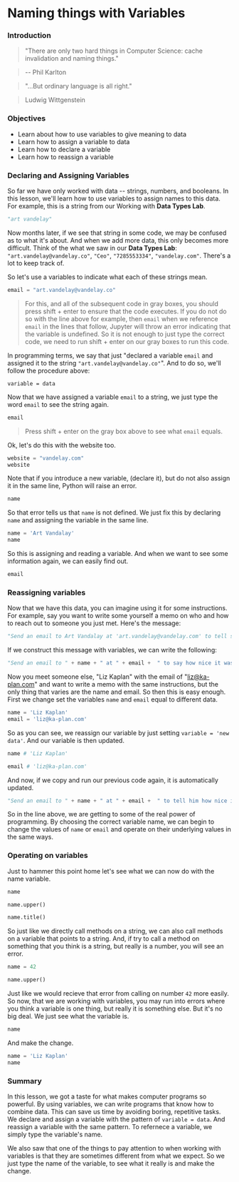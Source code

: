 
# Naming things with Variables

### Introduction

> "There are only two hard things in Computer Science: cache invalidation and naming things."

> -- Phil Karlton

> "...But ordinary language is all right." 

> Ludwig Wittgenstein

### Objectives

* Learn about how to use variables to give meaning to data
* Learn how to assign a variable to data
* Learn how to declare a variable
* Learn how to reassign a variable

### Declaring and Assigning Variables

So far we have only worked with data -- strings, numbers, and booleans.  In this lesson, we'll learn how to use variables to assign names to this data.  For example, this is a string from our Working with **Data Types Lab**.


```python
"art vandelay"
```

Now months later, if we see that string in some code, we may be confused as to what it's about.  And when we add more data, this only becomes more difficult.  Think of the what we saw in our **Data Types Lab**: `"art.vandelay@vandelay.co"`, `"Ceo"`, `"7285553334"`, `"vandelay.com"`.  There's a lot to keep track of.

So let's use a variables to indicate what each of these strings mean.


```python
email = "art.vandelay@vandelay.co"
```

> For this, and all of the subsequent code in gray boxes, you should press shift + enter to ensure that the code executes.  If you do not do so with the line above for example, then `email` when we reference `email` in the lines that follow, Jupyter will throw an error indicating that the variable is undefined.  So it is not enough to just type the correct code, we need to run shift + enter on our gray boxes to run this code.

In programming terms, we say that just "declared a variable `email` and assigned it to the string `"art.vandelay@vandelay.co"`".  And to do so, we'll follow the procedure above:

`variable = data`

Now that we have assigned a variable `email` to a string, we just type the word `email` to see the string again. 


```python
email
```

> Press shift + enter on the gray box above to see what `email` equals.

Ok, let's do this with the website too.


```python
website = "vandelay.com"
website
```

Note that if you introduce a new variable, (declare it), but do not also assign it in the same line, Python will raise an error.


```python
name
```

So that error tells us that `name` is not defined.  We just fix this by declaring `name` and assigning the variable in the same line.


```python
name = 'Art Vandalay'
name
```

So this is assigning and reading a variable.  And when we want to see some information again, we can easily find out.


```python
email
```

### Reassigning variables

Now that we have this data, you can imagine using it for some instructions.  For example, say you want to write some yourself a memo on who and how to reach out to someone you just met.  Here's the message:


```python
"Send an email to Art Vandalay at 'art.vandelay@vandelay.com' to tell say how nice it was meeting yesterday."
```

If we construct this message with variables, we can write the following:


```python
"Send an email to " + name + " at " + email +  " to say how nice it was meeting yesterday."
```

Now you meet someone else, "Liz Kaplan" with the email of "liz@ka-plan.com" and want to write a memo with the same instructions, but the only thing that varies are the name and email.  So then this is easy enough.  First we change set the variables `name` and `email` equal to different data.


```python
name = 'Liz Kaplan'
email = 'liz@ka-plan.com'
```

So as you can see, we reassign our variable by just setting `variable = 'new data'`.  And our variable is then updated.


```python
name # 'Liz Kaplan'
```


```python
email # 'liz@ka-plan.com'
```

And now, if we copy and run our previous code again, it is automatically updated.


```python
"Send an email to " + name + " at " + email +  " to tell him how nice it was meeting him yesterday."
```

So in the line above, we are getting to some of the real power of programming.  By choosing the correct variable name, we can begin to change the values of `name` or `email` and operate on their underlying values in the same ways.

### Operating on variables

Just to hammer this point home let's see what we can now do with the name variable.


```python
name
```


```python
name.upper()
```


```python
name.title()
```

So just like we directly call methods on a string, we can also call methods on a variable that points to a string.  And, if try to call a method on something that you think is a string, but really is a number, you will see an error. 


```python
name = 42
```


```python
name.upper()
```

Just like we would recieve that error from calling on number `42` more easily.  So now, that we are working with variables, you may run into errors where you think a variable is one thing, but really it is something else.  But it's no big deal.  We just see what the variable is.


```python
name
```

And make the change.


```python
name = 'Liz Kaplan'
name
```

### Summary

In this lesson, we got a taste for what makes computer programs so powerful.  By using variables, we can write programs that know how to combine data.  This can save us time by avoiding boring, repetitive tasks.  We declare and assign a variable with the pattern of `variable = data`.  And reassign a variable with the same pattern.  To refernece a variable, we simply type the variable's name.  

We also saw that one of the things to pay attention to when working with variables is that they are sometimes different from what we expect.  So we just type the name of the variable, to see what it really is and make the change. 
